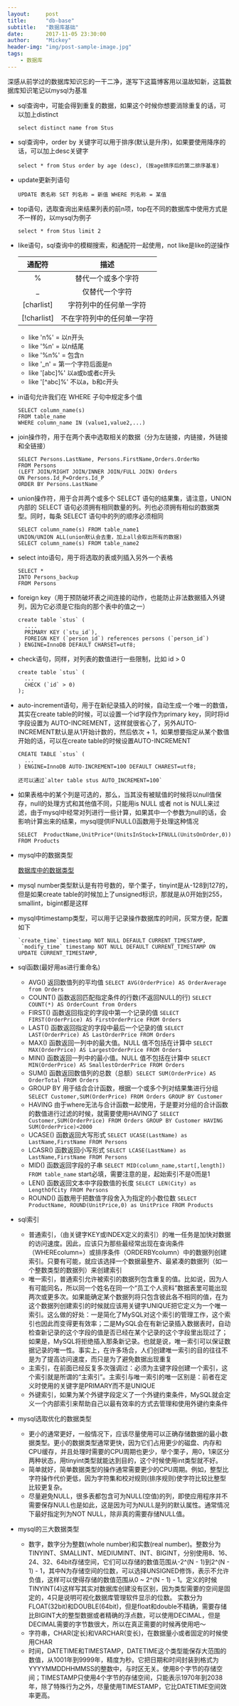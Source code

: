 ```yaml
---
layout:     post
title:      "db-base"
subtitle:   "数据库基础"
date:       2017-11-05 23:30:00
author:     "Mickey"
header-img: "img/post-sample-image.jpg"
tags:
    - 数据库
---
```


深感从前学过的数据库知识忘的一干二净，遂写下这篇博客用以温故知新，这篇数据库知识笔记以mysql为基准

* sql查询中，可能会得到重复的数据，如果这个时候你想要消除重复的话，可以加上distinct

  `select distinct name from Stus`

* sql查询中，order by 关键字可以用于排序(默认是升序)，如果要使用降序的话，可以加上desc关键字

  `select * from Stus order by age (desc), (按age排序后的第二排序基准)`
  
* update更新列语句

  `UPDATE 表名称 SET 列名称 = 新值 WHERE 列名称 = 某值`
  
* top语句，选取查询出来结果列表的前n项，top在不同的数据库中使用方式是不一样的，以mysql为例子

  `select * from Stus limit 2`

* like语句，sql查询中的模糊搜索，和通配符一起使用，not like是like的逆操作
  
  | 通配符      | 描述                   |
  |:----------:|:---------------------:|
  | %          | 替代一个或多个字符       |
  | _          | 仅替代一个字符           |
  | [charlist] | 字符列中的任何单一字符    |
  | [!charlist]| 不在字符列中的任何单一字符 |
  
  * like 'n%' = 以n开头
  * like '%n' = 以n结尾
  * like '%n%' = 包含n
  * like '_n' = 第一个字符后面是n
  * like '[abc]%' 以a或b或者c开头
  * like '[^abc]%' 不以a，b和c开头

* in语句允许我们在 WHERE 子句中规定多个值

  ```
  SELECT column_name(s)
  FROM table_name
  WHERE column_name IN (value1,value2,...)
  ```
  
* join操作符，用于在两个表中选取相关的数据（分为左链接，内链接，外链接和全链接）

  ```
  SELECT Persons.LastName, Persons.FirstName,Orders.OrderNo
  FROM Persons
  (LEFT JOIN/RIGHT JOIN/INNER JOIN/FULL JOIN) Orders
  ON Persons.Id_P=Orders.Id_P
  ORDER BY Persons.LastName
  ```

* union操作符，用于合并两个或多个 SELECT 语句的结果集，请注意，UNION 内部的 SELECT 语句必须拥有相同数量的列。列也必须拥有相似的数据类型。同时，每条 SELECT 语句中的列的顺序必须相同

  ```
  SELECT column_name(s) FROM table_name1
  UNION/UNION ALL(union默认会去重，加上all会取出所有的数据)
  SELECT column_name(s) FROM table_name2
  ```

* select into语句，用于将选取的表或列插入另外一个表格

  ```
  SELECT *
  INTO Persons_backup
  FROM Persons
  ```
  
* foreign key（用于预防破坏表之间连接的动作，也能防止非法数据插入外键列，因为它必须是它指向的那个表中的值之一）

  ```
  create table `stus` (
    ....
    PRIMARY KEY (`stu_id`),
    FOREIGN KEY (`person_id`) references persons (`person_id`)
  ) ENGINE=InnoDB DEFAULT CHARSET=utf8;
  ```
  
* check语句，同样，对列表的数值进行一些限制，比如 id > 0

  ```
  create table `stus` (
    ...
    CHECK (`id` > 0)
  );
  ```
  
* auto-increment语句，用于在新纪录插入的时候，自动生成一个唯一的数值，其实在create table的时候，可以设置一个id字段作为primary key，同时将id字段设置为 AUTO-INCREMENT，这样就很省心了，另外AUTO-INCREMENT默认是从1开始计数的，然后依次 + 1，如果想要指定从某个数值开始的话，可以在create table的时候设置AUTO-INCREMENT

  ```
  CREATE TABLE `stus` (
    ...
  ) ENGINE=InnoDB AUTO-INCREMENT=100 DEFAULT CHAREST=utf8;
  
  还可以通过`alter table stus AUTO_INCREMENT=100`
  ```

* 如果表格中的某个列是可选的，那么，当其没有被赋值的时候将以null值保存，null的处理方式和其他值不同，只能用is NULL 或者 not is NULL来过滤，由于mysql中经常对列进行一些计算，如果其中一个参数为null的话，会影响计算出来的结果，mysql提供IFNULL()函数用于处理这种情况

  ```
  SELECT  ProductName,UnitPrice*(UnitsInStock+IFNULL(UnitsOnOrder,0))
  FROM Products
  ```

* mysql中的数据类型

  [数据库中的数据类型](http://www.w3school.com.cn/sql/sql_datatypes.asp)
  
* mysql number类型默认是有符号数的，举个栗子，tinyint是从-128到127的，但是如果create table的时候加上了unsigned标识，那就是从0开始到255，smallint，bigint都是这样

* mysql中timestamp类型，可以用于记录操作数据库的时间，灰常方便，配置如下

  ```
  `create_time` timestamp NOT NULL DEFAULT CURRENT_TIMESTAMP,
   `modify_time` timestamp NOT NULL DEFAULT CURRENT_TIMESTAMP ON UPDATE CURRENT_TIMESTAMP,
  ``` 
  
* sql函数(最好用as进行重命名)

  * AVG() 返回数值列的平均值 `SELECT AVG(OrderPrice) AS OrderAverage from Orders`
  * COUNT() 函数返回匹配指定条件的行数(不返回NULL的行) `SELECT COUNT(*) AS OrderCount from Orders`
  * FIRST() 函数返回指定的字段中第一个记录的值 `SELECT FIRST(OrderPrice) AS FirstOrderPrice FROM Orders`
  * LAST() 函数返回指定的字段中最后一个记录的值 `SELECT LAST(OrderPrice) AS LastOrderPrice FROM Orders`
  * MAX() 函数返回一列中的最大值。NULL 值不包括在计算中 `SELECT MAX(OrderPrice) AS LargestOrderPrice FROM Orders`
  * MIN() 函数返回一列中的最小值。NULL 值不包括在计算中 `SELECT MIN(OrderPrice) AS SmallestOrderPrice FROM Orders`
  * SUM() 函数返回数值列的总数（总额）`SELECT SUM(OrderPrice) AS OrderTotal FROM Orders`
  * GROUP BY 用于结合合计函数，根据一个或多个列对结果集进行分组 `SELECT Customer,SUM(OrderPrice) FROM Orders
GROUP BY Customer`
  * HAVING 由于where无法与合计函数一起使用，于是要对分组的合计函数的数值进行过滤的时候，就需要使用HAVING了 `SELECT Customer,SUM(OrderPrice) FROM Orders
GROUP BY Customer
HAVING SUM(OrderPrice)<2000`
  * UCASE() 函数返回大写形式 `SELECT UCASE(LastName) as LastName,FirstName FROM Persons`
  * LCASR() 函数返回小写形式 `SELECT LCASE(LastName) as LastName,FirstName FROM Persons`
  * MID() 函数返回字段的子串 `SELECT MID(column_name,start[,length]) FROM table_name` start必填，需要注意的是，起始索引不是0而是1
  * LEN() 函数返回文本中字段数值的长度 `SELECT LEN(City) as LengthOfCity FROM Persons`
  * ROUND() 函数用于把数值字段舍入为指定的小数位数 `SELECT ProductName, ROUND(UnitPrice,0) as UnitPrice FROM Products`

* sql索引

  * 普通索引，（由关键字KEY或INDEX定义的索引）的唯一任务是加快对数据的访问速度。因此，应该只为那些最经常出现在查询条件（WHEREcolumn=）或排序条件（ORDERBYcolumn）中的数据列创建索引。只要有可能，就应该选择一个数据最整齐、最紧凑的数据列（如一个整数类型的数据列）来创建索引
  * 唯一索引，普通索引允许被索引的数据列包含重复的值。比如说，因为人有可能同名，所以同一个姓名在同一个“员工个人资料”数据表里可能出现两次或更多次。如果能确定某个数据列将只包含彼此各不相同的值，在为这个数据列创建索引的时候就应该用关键字UNIQUE把它定义为一个唯一索引。这么做的好处：一是简化了MySQL对这个索引的管理工作，这个索引也因此而变得更有效率；二是MySQL会在有新记录插入数据表时，自动检查新记录的这个字段的值是否已经在某个记录的这个字段里出现过了；如果是，MySQL将拒绝插入那条新记录。也就是说，唯一索引可以保证数据记录的唯一性。事实上，在许多场合，人们创建唯一索引的目的往往不是为了提高访问速度，而只是为了避免数据出现重复
  * 主索引，在前面已经反复多次强调过：必须为主键字段创建一个索引，这个索引就是所谓的“主索引”。主索引与唯一索引的唯一区别是：前者在定义时使用的关键字是PRIMARY而不是UNIQUE
  * 外键索引，如果为某个外键字段定义了一个外键约束条件，MySQL就会定义一个内部索引来帮助自己以最有效率的方式去管理和使用外键约束条件

* mysql选取优化的数据类型

	* 更小的通常更好，一般情况下，应该尽量使用可以正确存储数据的最小数据类型。更小的数据类型通常更快，因为它们占用更少的磁盘、内存和CPU缓存，并且处理时需要的CPU周期也更少，举个栗子，用0，1来区分两种状态，用tinyint类型就能达到目的，这个时候使用int类型就不好。
	* 简单就好，简单数据类型的操作通常需要更少的CPU周期。例如，整型比字符操作代价更低，因为字符集和校对规则(排序规则)使字符比较比整型比较更复杂。
	* 尽量避免NULL，很多表都包含可为NULL(空值)的列，即使应用程序并不需要保存NULL也是如此，这是因为可为NULL是列的默认属性。通常情况下最好指定列为NOT NULL，除非真的需要存储NULL值。

* mysql的三大数据类型
	
	* 数字，数字分为整数(whole number)和实数(real number)。整数分为TINYINT、SMALLINT、MEDIUMINT、INT、BIGINT，分别使用8、16、24、32、64bit存储空间，它们可以存储的数值范围从-2^(N - 1)到2^(N - 1) - 1，其中N为存储空间的位数，可以选择UNSIGNED修饰，表示不允许负值，这样可以使得存储的数值范围从0 ~ 2^(N - 1) - 1。定义的时候TINYINT(4)这样写其实对数据库创建没有区别，因为类型需要的空间是固定的，4只是说明可视化数据库管理软件显示的位数。
实数分为FLOAT(32bit)和DOUBLE(64bit)，但是float和double不精确，需要存储比BIGINT大的整型数据或者精确的浮点数，可以使用DECIMAL，但是DECIMAL需要的字节数很大，所以在真正需要的时候再使用吧～
	* 字符串，CHAR(定长)和VARCHAR(变长)，在数据量小或者固定的时候使用CHAR
	* 时间，DATETIME和TIMESTAMP，DATETIME这个类型能保存大范围的数值，从1001年到9999年，精度为秒。它把日期和时间封装到格式为YYYYMMDDHHMMSS的整数中，与时区无关。使用8个字节的存储空间；TIMESTAMP只使用4个字节的存储空间，只能表示1970年到2038年，除了特殊行为之外，尽量使用TIMESTAMP，它比DATETIME空间效率更高。


	
